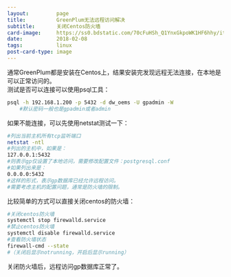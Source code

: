```yaml
---
layout:         page
title:          GreenPlum无法远程访问解决
subtitle:       关闭Centos防火墙
card-image:     https://ss0.bdstatic.com/70cFuHSh_Q1YnxGkpoWK1HF6hhy/it/u=1902981751,836848215&fm=27&gp=0.jpg
date:           2018-02-08
tags:           linux
post-card-type: image
---
```

通常GreenPlum都是安装在Centos上，结果安装完发现远程无法连接，在本地是可以正常访问的。  
测试是否可以连接可以使用psql工具：  
```bash
psql -h 192.168.1.200 -p 5432 -d dw_oems -U gpadmin -W   
	#默认密码一般也是gpadmin或者admin
```
如果不能连接，可以先使用netstat测试一下：   
```bash
#列出当前主机所有tcp监听端口
netstat -ntl
#列出的主机中，如果是：
127.0.0.1:5432 	
#则表示gp仅设置了本地访问，需要修改配置文件：postgresql.conf
#如果列出来是：
0.0.0.0:5432
#这样的形式，表示gp数据库已经允许远程访问。
#需要考虑主机的配置问题，通常是防火墙的限制。
```
比较简单的方式可以直接关闭centos的防火墙：  
```bash
#关闭centos防火墙
systemctl stop firewalld.service
#禁止centos防火墙
systemctl disable firewalld.service
#查看防火墙状态
firewall-cmd --state 
#（关闭后显示notrunning，开启后显示running）
```
关闭防火墙后，远程访问gp数据库正常了。  
